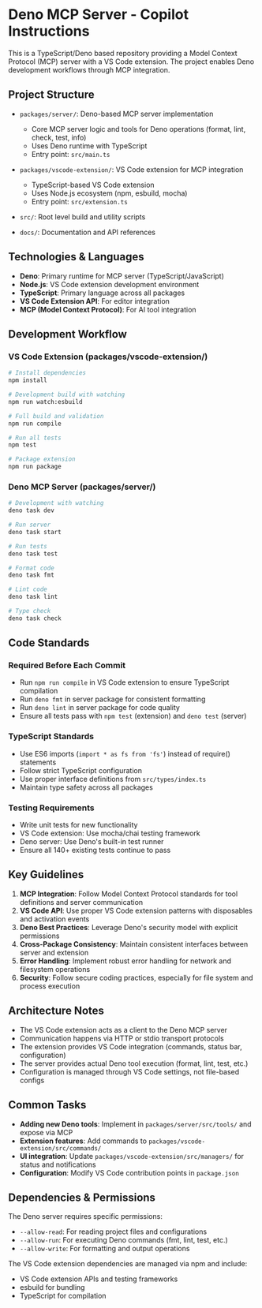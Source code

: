 # Deno MCP Server - Copilot Instructions

This is a TypeScript/Deno based repository providing a Model Context Protocol (MCP) server with a VS Code extension. The project enables Deno development workflows through MCP integration.

## Project Structure

- `packages/server/`: Deno-based MCP server implementation
  - Core MCP server logic and tools for Deno operations (format, lint, check, test, info)
  - Uses Deno runtime with TypeScript
  - Entry point: `src/main.ts`

- `packages/vscode-extension/`: VS Code extension for MCP integration
  - TypeScript-based VS Code extension
  - Uses Node.js ecosystem (npm, esbuild, mocha)
  - Entry point: `src/extension.ts`

- `src/`: Root level build and utility scripts
- `docs/`: Documentation and API references

## Technologies & Languages

- **Deno**: Primary runtime for MCP server (TypeScript/JavaScript)
- **Node.js**: VS Code extension development environment
- **TypeScript**: Primary language across all packages
- **VS Code Extension API**: For editor integration
- **MCP (Model Context Protocol)**: For AI tool integration

## Development Workflow

### VS Code Extension (packages/vscode-extension/)

```bash
# Install dependencies
npm install

# Development build with watching
npm run watch:esbuild

# Full build and validation
npm run compile

# Run all tests
npm test

# Package extension
npm run package
```

### Deno MCP Server (packages/server/)

```bash
# Development with watching
deno task dev

# Run server
deno task start

# Run tests
deno task test

# Format code
deno task fmt

# Lint code  
deno task lint

# Type check
deno task check
```

## Code Standards

### Required Before Each Commit

- Run `npm run compile` in VS Code extension to ensure TypeScript compilation
- Run `deno fmt` in server package for consistent formatting
- Run `deno lint` in server package for code quality
- Ensure all tests pass with `npm test` (extension) and `deno test` (server)

### TypeScript Standards

- Use ES6 imports (`import * as fs from 'fs'`) instead of require() statements
- Follow strict TypeScript configuration
- Use proper interface definitions from `src/types/index.ts`
- Maintain type safety across all packages

### Testing Requirements

- Write unit tests for new functionality
- VS Code extension: Use mocha/chai testing framework
- Deno server: Use Deno's built-in test runner
- Ensure all 140+ existing tests continue to pass

## Key Guidelines

1. **MCP Integration**: Follow Model Context Protocol standards for tool definitions and server communication
2. **VS Code API**: Use proper VS Code extension patterns with disposables and activation events
3. **Deno Best Practices**: Leverage Deno's security model with explicit permissions
4. **Cross-Package Consistency**: Maintain consistent interfaces between server and extension
5. **Error Handling**: Implement robust error handling for network and filesystem operations
6. **Security**: Follow secure coding practices, especially for file system and process execution

## Architecture Notes

- The VS Code extension acts as a client to the Deno MCP server
- Communication happens via HTTP or stdio transport protocols
- The extension provides VS Code integration (commands, status bar, configuration)
- The server provides actual Deno tool execution (format, lint, test, etc.)
- Configuration is managed through VS Code settings, not file-based configs

## Common Tasks

- **Adding new Deno tools**: Implement in `packages/server/src/tools/` and expose via MCP
- **Extension features**: Add commands to `packages/vscode-extension/src/commands/`
- **UI integration**: Update `packages/vscode-extension/src/managers/` for status and notifications
- **Configuration**: Modify VS Code contribution points in `package.json`

## Dependencies & Permissions

The Deno server requires specific permissions:

- `--allow-read`: For reading project files and configurations
- `--allow-run`: For executing Deno commands (fmt, lint, test, etc.)
- `--allow-write`: For formatting and output operations

The VS Code extension dependencies are managed via npm and include:

- VS Code extension APIs and testing frameworks
- esbuild for bundling
- TypeScript for compilation
